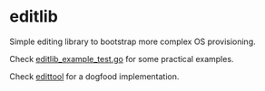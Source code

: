 # editlib

Simple editing library to bootstrap more complex OS provisioning.

Check [editlib_example_test.go](editlib/editlib_example_test.go) for some practical examples.

Check [edittool](https://github.com/andresvia/edittool) for a dogfood implementation.
